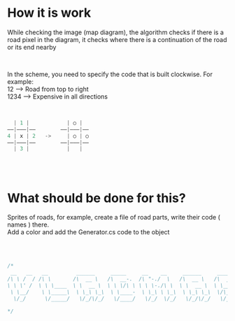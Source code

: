 # How it is work

While checking the image (map diagram), the algorithm checks if there is a road pixel in the diagram, it checks where there is a continuation of the road or its end nearby

<br />

In the scheme, you need to specify the code that is built clockwise.
For example: <br />
12 –> Road from top to right <br/>
1234 –> Expensive in all directions

<br />

``` csharp
  | 1 |            | ○ |  
––|–––|––        ––|–––|––
4 | x | 2   ->     | ○ | ○
––|–––|––        ––|–––|––
  | 3 |            |   |  
```

<br />
<br />

# What should be done for this?
Sprites of roads, for example, create a file of road parts, write their code ( names ) there.<br />
Add a color and add the Generator.cs code to the object

<br />
<br />

``` csharp
/*
 __   __   __         ______     _____     __    __     ______     ______     __  __     ______    
/\ \ /  / /\ \       /\  __ \   /\  __-.  /\ "-./  \   /\  __ \   /\  ___\   /\ \/ /    /\  __ \   
\ \ \' /  \ \ \____  \ \  __ \  \ \ \/\ \ \ \ \-./\ \  \ \  __ \  \ \___  \  \ \  _"-.  \ \  __ \  
 \ \__/    \ \_____\  \ \_\ \_\  \ \____-  \ \_\ \ \_\  \ \_\ \_\  \/\_____\  \ \_\ \_\  \ \_\ \_\ 
  \/_/      \/_____/   \/_/\/_/   \/____/   \/_/  \/_/   \/_/\/_/   \/_____/   \/_/\/_/   \/_/\/_/ 
                                                                                                   
*/
```